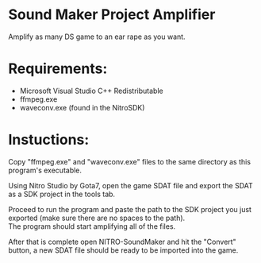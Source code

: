# Sound Maker Project Amplifier
Amplify as many DS game to an ear rape as you want.

# Requirements:
 - Microsoft Visual Studio C++ Redistributable
 - ffmpeg.exe
 - waveconv.exe (found in the NitroSDK)

# Instuctions:
Copy "ffmpeg.exe" and "waveconv.exe" files to the same directory as this program's executable.

Using Nitro Studio by Gota7, open the game SDAT file and export the SDAT as a SDK project in the tools tab.

Proceed to run the program and paste the path to the SDK project you just exported (make sure there are no spaces to the path).\
The program should start amplifying all of the files.

After that is complete open NITRO-SoundMaker and hit the "Convert" button, a new SDAT file should be ready to be imported into the game.
